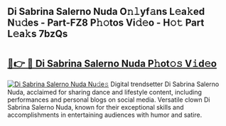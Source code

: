 ## Di Sabrina Salerno Nuda O𝚗𝚕yf𝚊ns L𝚎a𝚔ed N𝚞𝚍es - Part-FZ8 P𝚑𝚘tos Vi𝚍𝚎o - H𝚘𝚝 Part L𝚎a𝚔s 7bzQs

# <h2><a href="http://kff6t0t.oniu.top/?m=Di+Sabrina+Salerno+Nuda">🔗👉 🔴 Di Sabrina Salerno Nuda P𝚑ot𝚘𝚜 V𝚒d𝚎o</a></h2>

[![Di Sabrina Salerno Nuda Nu𝚍e𝚜](https://i.imgur.com/0qMVB7G.gif)](http://kff6t0t.oniu.top/?m=Di+Sabrina+Salerno+Nuda)
Digital trendsetter Di Sabrina Salerno Nuda, acclaimed for sharing dance and lifestyle content, including performances and personal blogs on social media. Versatile clown Di Sabrina Salerno Nuda, known for their exceptional skills and accomplishments in entertaining audiences with humor and satire.  
